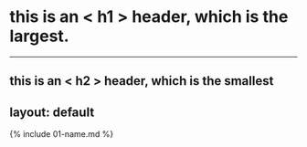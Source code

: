 # this is an < h1 > header, which is the largest. 
---
## this is an < h2 > header, which is the smallest
  layout: default
---

{% include 01-name.md %}


